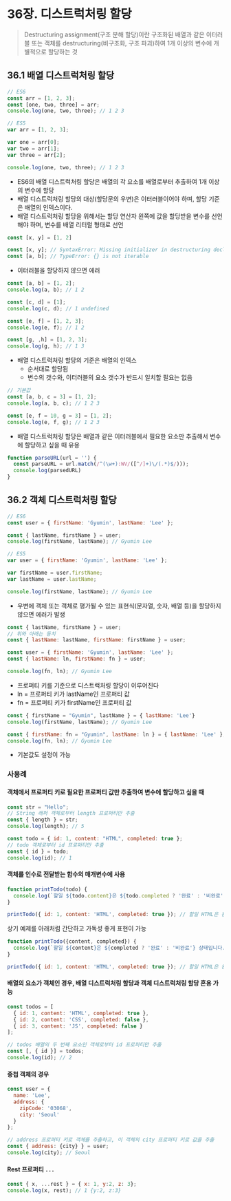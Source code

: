 # 36장. 디스트럭처링 할당

> Destructuring assignment(구조 분해 할당)이란 구조화된 배열과 같은 이터러블 또는 객체를 destructuring(비구조화, 구조 파괴)하여 1개 이상의 변수에 개별적으로 할당하는 것



## 36.1 배열 디스트럭처링 할당

```javascript
// ES6
const arr = [1, 2, 3];
const [one, two, three] = arr;
console.log(one, two, three); // 1 2 3

// ES5
var arr = [1, 2, 3];

var one = arr[0];
var two = arr[1];
var three = arr[2];

console.log(one, two, three); // 1 2 3
```

- ES6의 배열 디스트럭처링 할당은 배열의 각 요소를 배열로부터 추출하여 1개 이상의 변수에 할당
- 배열 디스트럭처링 할당의 대상(할당문의 우변)은 이터러블이어야 하며, 할당 기준은 배열의 인덱스이다.
- 배열 디스트럭처링 할당을 위해서는 할당 연산자 왼쪽에 값을 할당받을 변수를 선언해야 하며, 변수를 배열 리터럴 형태로 선언

```javascript
const [x, y] = [1, 2]

const [x, y]; // SyntaxError: Missing initializer in destructuring declaration
const [a, b]; // TypeError: {} is not iterable
```

- 이터러블을 할당하지 않으면 에러

```javascript
const [a, b] = [1, 2];
console.log(a, b); // 1 2

const [c, d] = [1];
console.log(c, d); // 1 undefined

const [e, f] = [1, 2, 3];
console.log(e, f); // 1 2

const [g, ,h] = [1, 2, 3];
console.log(g, h); // 1 3
```

* 배열 디스트럭처링 할당의 기준은 배열의 인덱스
  * 순서대로 할당됨
  * 변수의 갯수와, 이터러블의 요소 갯수가 반드시 일치할 필요는 없음

```javascript
// 기본값
const [a, b, c = 3] = [1, 2];
console.log(a, b, c); // 1 2 3

const [e, f = 10, g = 3] = [1, 2];
console.log(e, f, g); // 1 2 3 
```

- 배열 디스트럭처링 할당은 배열과 같은 이터러블에서 필요한 요소만 추출해서 변수에 할당하고 싶을 때 유용



```javascript
function parseURL(url = '') {
  const parseURL = url.match(/^(\w+):WV/([^/]+)\/(.*)$/)));
  console.log(parsedURL)
}
```





## 36.2 객체 디스트럭처링 할당

```javascript
// ES6
const user = { firstName: 'Gyumin', lastName: 'Lee' };

const { lastName, firstName } = user;
console.log(firstName, lastName); // Gyumin Lee

// ES5
var user = { firstName: 'Gyumin', lastName: 'Lee' };

var firstName = user.firstName;
var lastName = user.lastName;

console.log(firstName, lastName); // Gyumin Lee
```

- 우변에 객체 또는 객체로 평가될 수 있는 표현식(문자열, 숫자, 배열 등)을 할당하지 않으면 에러가 발생



```javascript
const { lastName, firstName } = user;
// 위와 아래는 동치
const { lastName: lastName, firstName: firstName } = user;

const user = { firstName: 'Gyumin', lastName: 'Lee' };
const { lastName: ln, firstName: fn } = user;

console.log(fn, ln); // Gyumin Lee
```

- 프로퍼티 키를 기준으로 디스트럭처링 할당이 이루어진다
- ln = 프로퍼티 키가 lastName인 프로퍼티 값
- fn = 프로퍼티 키가 firstName인 프로퍼티 값

```javascript
const { firstName = "Gyumin", lastName } = { lastName: 'Lee'}
console.log(firstName, lastName); // Gyumin Lee

const { firstName: fn = "Gyumin", lastName: ln } = { lastName: 'Lee' };
console.log(fn, ln); // Gyumin Lee
```

- 기본값도 설정이 가능



### 사용례

#### 객체에서 프로퍼티 키로 필요한 프로퍼티 값만 추출하여 변수에 할당하고 싶을 때

```javascript
const str = "Hello";
// String 래퍼 객체로부터 length 프로퍼티만 추출
const { length } = str;
console.log(length); // 5

const todo = { id: 1, content: "HTML", completed: true };
// todo 객체로부터 id 프로퍼티만 추출
const { id } = todo;
console.log(id); // 1
```



#### 객체를 인수로 전달받는 함수의 매개변수에 사용

```javascript
function printTodo(todo) {
  console.log(`할일 ${todo.content}은 ${todo.completed ? '완료' : '비완료'} 상태입니다.`);
}

printTodo({ id: 1, content: 'HTML', completed: true }); // 할일 HTML은 완료 상태
```

상기 예제를 아래처럼 간단하고 가독성 좋게 표현이 가능

```javascript
function printTodo({content, completed}) {
  console.log(`할일 ${content}은 ${completed ? '완료' : '비완료'} 상태입니다.`);
}

printTodo({ id: 1, content: 'HTML', completed: true }); // 할일 HTML은 완료 상태
```



#### 배열의 요소가 객체인 경우, 배열 디스트럭처링 할당과 객체 디스트럭처링 할당 혼용 가능

```javascript
const todos = [
  { id: 1, content: 'HTML', completed: true },
  { id: 2, content: 'CSS', completed: false },
  { id: 3, content: 'JS', completed: false }
];

// todos 배열의 두 번째 요소인 객체로부터 id 프로퍼티만 추출
const [, { id }] = todos;
console.log(id); // 2
```



#### 중첩 객체의 경우

```javascript
const user = {
  name: 'Lee', 
  address: {
    zipCode: '03068',
    city: 'Seoul'
  }
};

// address 프로퍼티 키로 객체를 추출하고, 이 객체의 city 프로퍼티 키로 값을 추출
const { address: {city} } = user;
console.log(city); // Seoul
```



#### Rest 프로퍼티 `...`

```javascript
const { x, ...rest } = { x: 1, y:2, z: 3};
console.log(x, rest); // 1 {y:2, z:3}
```



